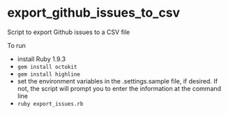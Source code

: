 export_github_issues_to_csv
===========================

Script to export Github issues to a CSV file

To run
* install Ruby 1.9.3
* ```gem install octokit```
* ```gem install highline```
* set the environment variables in the .settings.sample file, if desired. If not, the script will prompt you to enter the information at the command line
* ```ruby export_issues.rb``` 
